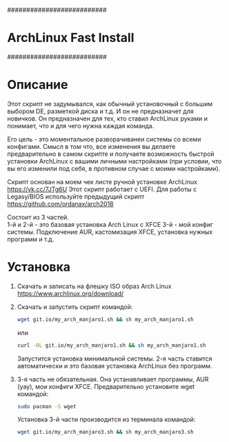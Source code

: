 ##########################
# ArchLinux Fast Install
##########################

# Описание
Этот скрипт не задумывался, как обычный установочный с большим выбором DE, разметкой диска и т.д. И он не предназначет для новичков. Он предназначен для тех, кто ставил ArchLinux руками и понимает, что и для чего нужна каждая команда.

Его цель - это моментальное разворачиванеи системы со всеми конфигами. Смысл в том что, все изменения вы делаете предварительно в самом скрипте и получаете возможность быстрой установки ArchLinux с вашими личными настройками (при условии, что вы его изменили под себя, в противном случае с моими настройками).

Cкрипт основан на моем чек листе ручной установке ArchLinux https://vk.cc/7JTg6U
Этот скрипт работает с UEFI. Для работы с Legasy/BIOS используйте предыдущий скрипт https://github.com/ordanax/arch2018

Cостоит из 3 частей.  
1-й и 2-й - это базовая установка Arch Linux c XFCE
3-й - мой конфиг системы. Подключение AUR, кастомизация XFCE, установка нужных программ и т.д.  

# Установка
1) Скачать и записать на флешку ISO образ Arch Linux https://www.archlinux.org/download/
2) Скачать и запустить скрипт командой:

   ```bash
   wget git.io/my_arch_manjaro1.sh && sh my_arch_manjaro1.sh
   ```
   или

   ```bash
   curl -OL git.io/my_arch_manjaro1.sh && sh my_arch_manjaro1.sh
   ```
   Запустится установка минимальной системы.
   2-я часть ставится автоматически и это базовая установка ArchLinux без программ.
3) 3-я часть не обязательная. Она устанавливает программы, AUR (yay), мои конфиги XFCE.
   Предварительно установите wget командой:
   ```bash
   sudo pacman -S wget
   ```
   Установка 3-й части производится из терминала командой:

   ```bash
   wget git.io/my_arch_manjaro3.sh && sh my_arch_manjaro3.sh
   ```
